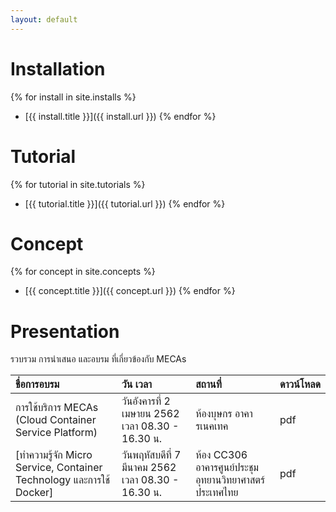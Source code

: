 ```yaml
---
layout: default
---
```


# Installation
{% for install in site.installs %}
  * [{{ install.title }}]({{ install.url }})
{% endfor %}
# Tutorial
{% for tutorial in site.tutorials %}
  * [{{ tutorial.title }}]({{ tutorial.url }})
{% endfor %}
# Concept
{% for concept in site.concepts %}
  * [{{ concept.title }}]({{ concept.url }})
{% endfor %}
# Presentation
รวบรวม การนำเสนอ และอบรม ที่เกี่ยวข้องกับ MECAs

| ชื่อการอบรม        | วัน เวลา         | สถานที่ | ดาวน์โหลด |
|:-------------|:------------------|:------|:------|
| การใช้บริการ MECAs (Cloud Container Service Platform)  | วันอังคารที่ 2 เมษายน 2562 เวลา 08.30 - 16.30 น.  |  ห้องบุษกร อาคารเนคเทค  | pdf |
| [ทำความรู้จัก Micro Service, Container Technology และการใช้ Docker] | วันพฤหัสบดีที่ 7 มีนาคม 2562 เวลา 08.30 - 16.30 น.  |  ห้อง CC306 อาคารศูนย์ประชุมอุทยานวิทยาศาสตร์ประเทศไทย  | pdf |
